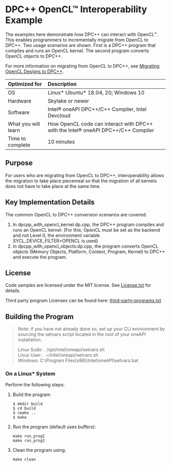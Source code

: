 # DPC++ OpenCL&trade; Interoperability Example

The examples here demonstrate how DPC++ can interact with OpenCL&trade;. This enables programmers to incrementally migrate from
OpenCL to DPC++. Two usage scenarios are shown. First is a DPC++ program that compiles and runs an OpenCL kernel. The second program converts OpenCL objects to DPC++.

For more information on migrating from OpenCL to DPC++, see [Migrating OpenCL Designs to DPC++](https://software.intel.com/content/www/us/en/develop/articles/migrating-opencl-designs-to-dpcpp.html).

| Optimized for                       | Description
|:---                               |:---
| OS                                | Linux* Ubuntu* 18.04, 20; Windows 10
| Hardware                          | Skylake or newer
| Software                          | Intel&reg; oneAPI DPC++/C++ Compiler, Intel Devcloud
| What you will learn               | How OpenCL code can interact with DPC++ with the Intel&reg; oneAPI DPC++/C++ Compiler
| Time to complete                  | 10 minutes

## Purpose
For users who are migrating from OpenCL to DPC++, interoperability allows the migration to take place piecemeal so that the migration of all kernels does not have to take place at the same time.
 
## Key Implementation Details
The common OpenCL to DPC++ conversion scenarios are covered.
1. In dpcpp_with_opencl_kernel.dp.cpp, the DPC++ program compiles and runs an OpenCL kernel. (For this, OpenCL must be set as the backend and not Level 0, the environment variable SYCL_DEVICE_FILTER=OPENCL is used)
2. In dpcpp_with_opencl_objects.dp.cpp, the program converts OpenCL objects (Memory Objects, Platform, Context, Program, Kernel) to DPC++ and execute the program. 

## License  
Code samples are licensed under the MIT license. See
[License.txt](https://github.com/oneapi-src/oneAPI-samples/blob/master/License.txt) for details.

Third party program Licenses can be found here: [third-party-programs.txt](https://github.com/oneapi-src/oneAPI-samples/blob/master/third-party-programs.txt)

## Building the Program

> Note: if you have not already done so, set up your CLI 
> environment by sourcing  the setvars script located in 
> the root of your oneAPI installation. 
>
> Linux Sudo: . /opt/intel/oneapi/setvars.sh  
> Linux User: . ~/intel/oneapi/setvars.sh  
> Windows: C:\Program Files(x86)\Intel\oneAPI\setvars.bat


### On a Linux* System
Perform the following steps:
1. Build the program
	```
    $ mkdir build
    $ cd build
    $ cmake ..
	$ make
	```

2. Run the program (default uses buffers):
    ```
    make run_prog1
    make run_prog2
    ```

3. Clean the program using:
    ```
    make clean
    ```